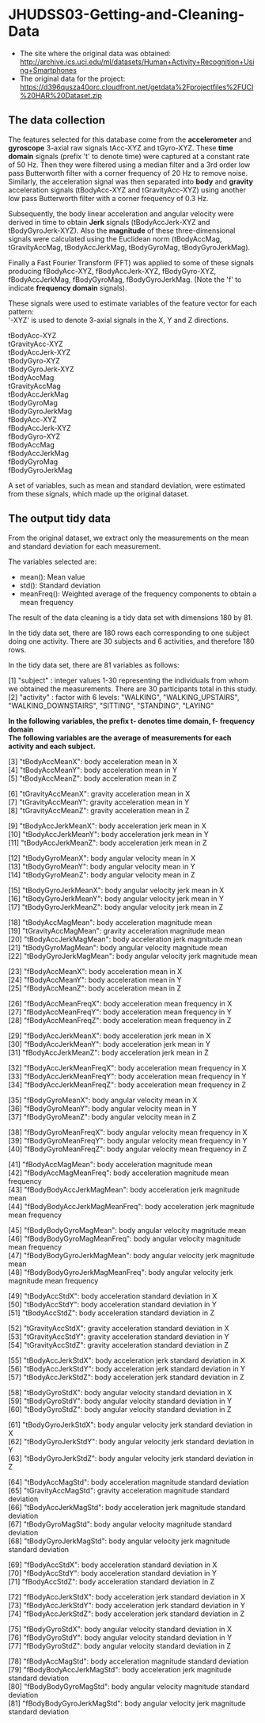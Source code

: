 # JHUDSS03-Getting-and-Cleaning-Data
* The site where the original data was obtained:
http://archive.ics.uci.edu/ml/datasets/Human+Activity+Recognition+Using+Smartphones
* The original data for the project:
https://d396qusza40orc.cloudfront.net/getdata%2Fprojectfiles%2FUCI%20HAR%20Dataset.zip

## The data collection 

The features selected for this database come from the **accelerometer** and **gyroscope** 3-axial raw signals tAcc-XYZ and tGyro-XYZ. These **time domain** signals (prefix 't' to denote time) were captured at a constant rate of 50 Hz. Then they were filtered using a median filter and a 3rd order low pass Butterworth filter with a corner frequency of 20 Hz to remove noise. Similarly, the acceleration signal was then separated into **body** and **gravity** acceleration signals (tBodyAcc-XYZ and tGravityAcc-XYZ) using another low pass Butterworth filter with a corner frequency of 0.3 Hz. 

Subsequently, the body linear acceleration and angular velocity were derived in time to obtain **Jerk** signals (tBodyAccJerk-XYZ and tBodyGyroJerk-XYZ). Also the **magnitude** of these three-dimensional signals were calculated using the Euclidean norm (tBodyAccMag, tGravityAccMag, tBodyAccJerkMag, tBodyGyroMag, tBodyGyroJerkMag). 

Finally a Fast Fourier Transform (FFT) was applied to some of these signals producing fBodyAcc-XYZ, fBodyAccJerk-XYZ, fBodyGyro-XYZ, fBodyAccJerkMag, fBodyGyroMag, fBodyGyroJerkMag. (Note the 'f' to indicate **frequency domain** signals). 

These signals were used to estimate variables of the feature vector for each pattern:  
'-XYZ' is used to denote 3-axial signals in the X, Y and Z directions.

tBodyAcc-XYZ\
tGravityAcc-XYZ\
tBodyAccJerk-XYZ\
tBodyGyro-XYZ\
tBodyGyroJerk-XYZ\
tBodyAccMag\
tGravityAccMag\
tBodyAccJerkMag\
tBodyGyroMag\
tBodyGyroJerkMag\
fBodyAcc-XYZ\
fBodyAccJerk-XYZ\
fBodyGyro-XYZ\
fBodyAccMag\
fBodyAccJerkMag\
fBodyGyroMag\
fBodyGyroJerkMag


A set of variables, such as mean and standard deviation, were estimated from these signals, which made up the original dataset.

## The output tidy data

From the original dataset, we extract only the measurements on the mean and standard deviation for each measurement.

The variables selected are: 

* mean(): Mean value
* std(): Standard deviation
* meanFreq(): Weighted average of the frequency components to obtain a mean frequency

The result of the data cleaning is a tidy data set with dimensions 180 by 81.

In the tidy data set, there are 180 rows each corresponding to one subject doing one activity. There are 30 subjects and 6 activities, and therefore 180 rows.

In the tidy data set, there are 81 variables as follows:
 
 [1] "subject" : integer values 1-30 representing the individuals from whom we obtained the measurements. There are 30 participants total in this study.    
 [2] "activity" : factor with 6 levels: "WALKING", "WALKING_UPSTAIRS", "WALKING_DOWNSTAIRS", "SITTING", "STANDING", "LAYING"
 
**In the following variables, the prefix t- denotes time domain, f- frequency domain**\
**The following variables are the average of measurements for each activity and each subject.**

 [3] "tBodyAccMeanX": body acceleration mean in X               
 [4] "tBodyAccMeanY": body acceleration mean in Y      
 [5] "tBodyAccMeanZ": body acceleration mean in Z   
 
 [6] "tGravityAccMeanX": gravity acceleration mean in X          
 [7] "tGravityAccMeanY": gravity acceleration mean in Y           
 [8] "tGravityAccMeanZ": gravity acceleration mean in Z
 
 [9] "tBodyAccJerkMeanX": body acceleration jerk mean in X       
[10] "tBodyAccJerkMeanY": body acceleration jerk mean in Y        
[11] "tBodyAccJerkMeanZ": body acceleration jerk mean in Z 

[12] "tBodyGyroMeanX": body angular velocity mean in X            
[13] "tBodyGyroMeanY": body angular velocity mean in Y            
[14] "tBodyGyroMeanZ": body angular velocity mean in Z    

[15] "tBodyGyroJerkMeanX": body angular velocity jerk mean in X\
[16] "tBodyGyroJerkMeanY": body angular velocity jerk mean in Y   
[17] "tBodyGyroJerkMeanZ": body angular velocity jerk mean in Z

[18] "tBodyAccMagMean": body acceleration magnitude mean         
[19] "tGravityAccMagMean": gravity acceleration magnitude mean    
[20] "tBodyAccJerkMagMean": body acceleration jerk magnitude mean \
[21] "tBodyGyroMagMean": body angular velocity magnitude mean            
[22] "tBodyGyroJerkMagMean": body angular velocity jerk magnitude mean 

[23] "fBodyAccMeanX": body acceleration mean in X               
[24] "fBodyAccMeanY": body acceleration mean in Y               
[25] "fBodyAccMeanZ": body acceleration mean in Z         

[26] "fBodyAccMeanFreqX": body acceleration mean frequency in X           
[27] "fBodyAccMeanFreqY": body acceleration mean frequency in Y           
[28] "fBodyAccMeanFreqZ": body acceleration mean frequency in Z     

[29] "fBodyAccJerkMeanX": body acceleration jerk mean in X            
[30] "fBodyAccJerkMeanY": body acceleration jerk mean in Y            
[31] "fBodyAccJerkMeanZ": body acceleration jerk mean in Z 

[32] "fBodyAccJerkMeanFreqX": body acceleration mean frequency in X        
[33] "fBodyAccJerkMeanFreqY": body acceleration mean frequency in Y        
[34] "fBodyAccJerkMeanFreqZ": body acceleration mean frequency in Z   

[35] "fBodyGyroMeanX": body angular velocity mean in X                
[36] "fBodyGyroMeanY": body angular velocity mean in Y               
[37] "fBodyGyroMeanZ": body angular velocity mean in Z        

[38] "fBodyGyroMeanFreqX": body angular velocity mean frequency in X           
[39] "fBodyGyroMeanFreqY": body angular velocity mean frequency in Y           
[40] "fBodyGyroMeanFreqZ": body angular velocity mean frequency in Z 

[41] "fBodyAccMagMean": body acceleration magnitude mean             
[42] "fBodyAccMagMeanFreq": body acceleration magnitude mean frequency         
[43] "fBodyBodyAccJerkMagMean": body acceleration jerk magnitude mean     
[44] "fBodyBodyAccJerkMagMeanFreq": body acceleration jerk magnitude mean frequency

[45] "fBodyBodyGyroMagMean": body angular velocity magnitude mean        
[46] "fBodyBodyGyroMagMeanFreq": body angular velocity magnitude mean frequency    
[47] "fBodyBodyGyroJerkMagMean": body angular velocity jerk magnitude mean    
[48] "fBodyBodyGyroJerkMagMeanFreq": body angular velocity jerk magnitude mean frequency

[49] "tBodyAccStdX": body acceleration standard deviation in X               
[50] "tBodyAccStdY": body acceleration standard deviation in Y                
[51] "tBodyAccStdZ": body acceleration standard deviation in Z  

[52] "tGravityAccStdX": gravity acceleration standard deviation in X             
[53] "tGravityAccStdY": gravity acceleration standard deviation in Y             
[54] "tGravityAccStdZ": gravity acceleration standard deviation in Z 

[55] "tBodyAccJerkStdX": body acceleration jerk standard deviation in X            
[56] "tBodyAccJerkStdY": body acceleration jerk standard deviation in Y            
[57] "tBodyAccJerkStdZ": body acceleration jerk standard deviation in Z  

[58] "tBodyGyroStdX": body angular velocity standard deviation in X               
[59] "tBodyGyroStdY": body angular velocity standard deviation in Y                
[60] "tBodyGyroStdZ": body angular velocity standard deviation in Z  

[61] "tBodyGyroJerkStdX": body angular velocity jerk standard deviation in X            
[62] "tBodyGyroJerkStdY": body angular velocity jerk standard deviation in Y           
[63] "tBodyGyroJerkStdZ": body angular velocity jerk standard deviation in Z  

[64] "tBodyAccMagStd": body acceleration magnitude standard deviation              
[65] "tGravityAccMagStd": gravity acceleration magnitude standard deviation            
[66] "tBodyAccJerkMagStd": body acceleration jerk magnitude standard deviation           
[67] "tBodyGyroMagStd": body angular velocity magnitude standard deviation             
[68] "tBodyGyroJerkMagStd": body angular velocity jerk magnitude standard deviation 

[69] "fBodyAccStdX": body acceleration standard deviation in X                
[70] "fBodyAccStdY": body acceleration standard deviation in Y                
[71] "fBodyAccStdZ": body acceleration standard deviation in Z          

[72] "fBodyAccJerkStdX": body acceleration jerk standard deviation in X            
[73] "fBodyAccJerkStdY": body acceleration jerk standard deviation in Y            
[74] "fBodyAccJerkStdZ": body acceleration jerk standard deviation in Z     

[75] "fBodyGyroStdX": body angular velocity standard deviation in X               
[76] "fBodyGyroStdY": body angular velocity standard deviation in Y               
[77] "fBodyGyroStdZ": body angular velocity standard deviation in Z    

[78] "fBodyAccMagStd": body acceleration magnitude standard deviation              
[79] "fBodyBodyAccJerkMagStd": body acceleration jerk magnitude standard deviation       
[80] "fBodyBodyGyroMagStd": body angular velocity magnitude standard deviation         
[81] "fBodyBodyGyroJerkMagStd": body angular velocity jerk magnitude standard deviation 

